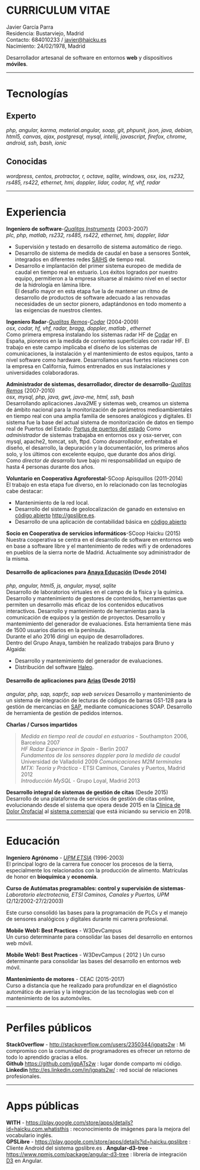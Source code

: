 # CURRICULUM VITAE

Javier García Parra  
Residencia: Bustarviejo, Madrid  
Contacto: 684010233 / javier@haicku.es  
Nacimiento: 24/02/1978, Madrid  

Desarrollador artesanal de software en entornos **web** y dispositivos **móviles**.

***
Tecnologías
===========

Experto  
-------  
*php, angular, karma, material.angular, soap, git, phpunit,  json, java, debian, html5, canvas, ajax, postgresql,  mysql, intellij, javascript, firefox, chrome, android, ssh, bash, ionic*  

Conocidas
---------
*wordpress, centos, protractor, r, octave, sqlite, windows, osx, ios, rs232, rs485, rs422, ethernet, hmi, doppler, lidar, codar, hf, vhf, radar*

***
Experiencia
===========
**Ingeniero de software**-*[Qualitas Instruments](http://www.qualitasinstruments.com)* (2003-2007)  
*plc, php, matlab, rs232, rs485, rs422, ethernet, hmi, doppler, lidar*  
- Supervisión y testado en desarrollo de sistema automático de riego.
- Desarrollo de sistema de medida de caudal en base a sensores Sontek, integrados en diferentes redes [SAIHS](https://es.wikipedia.org/wiki/Sistema_Autom%C3%A1tico_de_Informaci%C3%B3n_Hidrol%C3%B3gica) de tiempo real.
- Desarrollo e implantación del primer sistema europeo de medida de caudal en tiempo real en estuario.
Los éxitos logrados por nuestro equipo, permitieron a la empresa situarse al máximo nivel en el sector de la hidrología en lámina libre.  
El desafío mayor en esta etapa fue la de mantener un ritmo de desarrollo de productos de software adecuado a las renovadas
 necesidades de un sector pionero, adaptándonos en todo momento a las exigencias de nuestros clientes.

**Ingeniero Radar**-*[Qualitas Remos](http://www.qualitasremos.com)-[Codar](http://codaros.com/)* (2004-2009)  
*osx, codar, hf, vhf, radar, bragg, doppler, matlab , ethernet*  
Como primera empresa instalando los sistemas radar HF de [Codar](http://www.codar.com/) en España, pioneros en la medida de corrientes superficiales con radar HF. El trabajo en este campo implicaba el diseño de los sistemas
de comunicaciones, la instalación y el mantenimiento de estos equipos, tanto a nivel software como hardware. Desarrollamos unas fuertes relaciones con la empresa en California,  fuimos entrenados en sus instalaciones y universidades colaboradoras. 

**Administrador de sistemas, desarrollador, director de desarrollo**-*[Qualitas Remos](http://www.qualitasremos.com)* (2007-2010)  
*osx, mysql, php, java, gwt, java-me, html, ssh, bash*  
Desarrollando aplicaciones Java2ME y sistemas web, creamos un sistema de ámbito nacional para la monitorización de parámetros medioambientales en tiempo real con una amplia familia de sensores analógicos y digitales.  El sistema fue la base del actual sistema de monitorización de datos en tiempo real de Puertos del Estado: [Portus de puertos del estado](https://portus.puertos.es/Portus_RT/?locale=es)
Como *administrador* de sistemas trabajaba en entornos osx y osx-server, con mysql, apache2, tomcat, ssh, ftpd.
Como *desarrollador*, enfrentaba el diseño, el desarrollo, la depuración y la documentación, los primeros años solo, y los últimos
con excelente equipo, que durante dos años dirigí.  
Como *director de desarrollo* tuve bajo mi responsabilidad un equipo de hasta 4 personas durante dos años.

**Voluntario en Cooperativa Agroforestal**-SCoop Apisquillos (2011-2014)  
El trabajo en esta etapa fue diverso, en lo relacionado con las tecnologías cabe destacar:  
+  Mantenimiento de la red local.  
+ Desarrollo del sistema de geolocalización de ganado en extensivo en [código abierto](https://github.com/jgpATs2w/gpslibre-server) <http://gpslibre.es>.  
+ Desarrollo de una aplicación de contabilidad básica en [código abierto](https://github.com/jgpATs2w/contatu) 

**Socio en Cooperativa de servicios informáticos**-SCoop Haicku (2015)  
Nuestra cooperativa se centra en el desarrollo de software en entornos web en base a software libre y el mantenimiento de redes wifi y de ordenadores en pueblos de la sierra norte de Madrid.
Actualmente soy administrador de la misma.


#### Desarrollo de aplicaciones para [Anaya Educación](http://www.anayaeducacion.es) (Desde 2014)  

*php, angular, html5, js, angular, mysql, sqlite*  
Desarrollo de laboratorios virtuales en el campo de la física y la química.
Desarrollo y mantenimiento de gestores de contenidos, herramientas que permiten un desarrollo más eficaz de los contenidos educativos interactivos.
Desarrollo y mantenimiento de herramientas para la comunicación de equipos y la gestión de proyectos.
Desarrollo y mantemimiento del generador de evaluaciones. Esta herramienta tiene más de 1500 usuarios diarios en la península.  
Durante el año 2016 dirigí un equipo de desarrolladores.  
Dentro del Grupo Anaya, también he realizado trabajos para Bruno y Algaida:  
- Desarrollo y mantemimiento del generador de evaluaciones.  
- Distribución del software [Haleo](https://haleo.editorialbruno.es/).  

#### Desarrollo de aplicaciones para [Arias](http://arias.es/)   (Desde 2015)

*angular, php, sap, saprfc, sap web services*
Desarrollo y mantenimiento de un sistema de integración de lecturas de códigos de barras GS1-128 para la gestión de mercancias en [SAP](https://es.wikipedia.org/wiki/SAP_Business_Suite), mediante comunicaciones SOAP.
Desarrollo de herramienta de gestión de pedidos internos.

**Charlas / Cursos impartidos**  
>*Medida en tiempo real de caudal en estuarios* - Southampton 2006, Barcelona 2007  
>*HF Radar Experience in Spain* - Berlin 2007  
>*Fundamentos de los sensores doppler para la medida de caudal*  Universidad de Valladolid 2009
>*Comunicaciones M2M terminales MTX: Teoría y Práctica* - ETSI Caminos, Canales y Puertos, Madrid 2012  
>*Introducción MySQL* - Grupo Loyal, Madrid 2013

**Desarrollo integral de sistemas de gestión de citas** (Desde 2015)  
Desarrollo de una plataforma de servicios de gestión de citas online, evolucionando desde el sistema que opera desde 2015 en la [Clínica de Dolor Orofacial](https://clinicadolororofacial.es/citas/?room=1) al [sistema comercial](https://citame.click/) que está iniciando su servicio en 2018.

***

Educación
=========
**Ingeniero Agrónomo** - *[UPM ETSIA](http://www.etsia.upm.es/portal/site/ETSIAgronomos)* (1996-2003)  
El principal logro de la carrera fue conocer los procesos de la tierra, especialmente los relacionados con la producción
de alimento. Matrículas de honor en **bioquímica** y **economía**.    

**Curso de Autómatas programables: control y supervisión de sistemas**-*Laboratorio electrotecnia, ETSI Caminos, Canales y Puertos, UPM* (2/12/2002-27/2/2003)  

Este curso consolidó las bases para la programación de PLCs y el manejo de sensores analógicos y digitales durante mi carrera profesional.  

**Mobile Web1: Best Practices** - W3DevCampus  
Un curso determinante para consolidar las bases del desarrollo en entornos web móvil.

**Mobile Web1: Best Practices** - W3DevCampus  ( 2012 )
Un curso determinante para consolidar las bases del desarrollo en entornos web móvil.

**Mantenimiento de motores** - CEAC (2015-2017)  
Curso a distancia que he realizado para profundizar en el diagnóstico automático de averías y la integración de las tecnologías web con el mantenimiento de los automóviles.


***
Perfiles públicos
=================
**StackOverflow** - <http://stackoverflow.com/users/2350344/jgpats2w> : Mi compromiso con la comunidad de programadores es ofrecer un retorno de todo lo aprendido gracias a ellos.  
**Github** <https://github.com/jgpATs2w> : lugar donde comparto mi código.  
**Linkedin** <http://es.linkedin.com/in/jgpats2w/> : red social de relaciones profesionales.

***
Apps públicas
=============
**WITH**  - <https://play.google.com/store/apps/details?id=haicku.com.whatisthis> : reconocimiento de imágenes para la mejora del vocabulario inglés.  
**GPSLibre** - <https://play.google.com/store/apps/details?id=haicku.gpslibre> : Cliente Android del sistema gpslibre.es . 
**Angular-d3-tree** - <https://www.npmjs.com/package/angular-d3-tree> : librería de integración [D3](https://d3js.org/) en Angular.  

